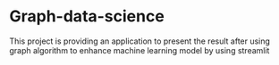 # Graph-data-science
This project is providing an application to present the result after using graph algorithm to enhance machine learning model by using streamlit 
